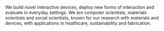 
We build novel interactive devices, deploy new forms of interaction and evaluate in everyday settings. We are computer scientists, materials scientists and social scientists, known for our research with materials and devices, with applications in healthcare, sustainability and fabrication.
